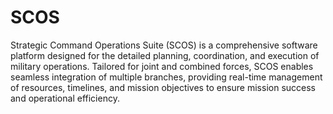 # SCOS
Strategic Command Operations Suite (SCOS) is a comprehensive software platform designed for the detailed planning, coordination, and execution of military operations. Tailored for joint and combined forces, SCOS enables seamless integration of multiple branches, providing real-time management of resources, timelines, and mission objectives to ensure mission success and operational efficiency.
